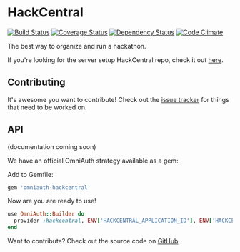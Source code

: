 # HackCentral


[![Build Status](https://travis-ci.org/hackcentral/hackcentral.svg?branch=master)](https://travis-ci.org/hackcentral/hackcentral)
[![Coverage Status](https://coveralls.io/repos/hackcentral/hackcentral/badge.png)](https://coveralls.io/r/hackcentral/hackcentral)
[![Dependency Status](https://gemnasium.com/hackcentral/hackcentral.svg)](https://gemnasium.com/hackcentral/hackcentral)
[![Code Climate](https://codeclimate.com/github/hackcentral/hackcentral/badges/gpa.svg)](https://codeclimate.com/github/hackcentral/hackcentral)


The best way to organize and run a hackathon.

If you're looking for the server setup HackCentral repo, check it out [here](https://github.com/hackcentral/server-stuff).

## Contributing

It's awesome you want to contribute! Check out the [issue tracker](https://github.com/hackcentral/hackcentral/issues) for things that need to be worked on.

## API

(documentation coming soon)

We have an official OmniAuth strategy available as a gem:

Add to Gemfile:

```ruby
gem 'omniauth-hackcentral'
```

Now are you are ready to use!

```ruby
use OmniAuth::Builder do
  provider :hackcentral, ENV['HACKCENTRAL_APPLICATION_ID'], ENV['HACKCENTRAL_APP_SECRET']
end
```

Want to contribute? Check out the source code on [GitHub](https://github.com/hackcentral/omniauth-hackcentral).
